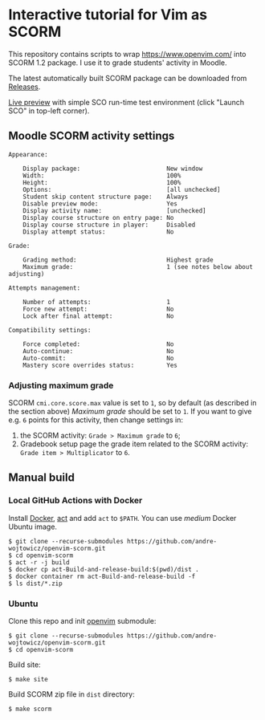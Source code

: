 # Interactive tutorial for Vim as SCORM

This repository contains scripts to wrap <https://www.openvim.com/> into SCORM 1.2 package. I use it to grade students' activity in Moodle.

The latest automatically built SCORM package can be downloaded from [Releases](https://github.com/andre-wojtowicz/openvim-scorm/releases).

[Live preview](https://andre-wojtowicz.github.io/openvim-scorm/) with simple SCO run-time test environment (click "Launch SCO" in top-left corner).

## Moodle SCORM activity settings

```plaintext
Appearance:

    Display package:                        New window
    Width:                                  100%
    Height:                                 100%
    Options:                                [all unchecked]
    Student skip content structure page:    Always
    Disable preview mode:                   Yes
    Display activity name:                  [unchecked]
    Display course structure on entry page: No
    Display course structure in player:     Disabled
    Display attempt status:                 No

Grade:

    Grading method:                         Highest grade
    Maximum grade:                          1 (see notes below about adjusting)

Attempts management:

    Number of attempts:                     1
    Force new attempt:                      No
    Lock after final attempt:               No

Compatibility settings:

    Force completed:                        No
    Auto-continue:                          No
    Auto-commit:                            No
    Mastery score overrides status:         Yes
```

### Adjusting maximum grade

SCORM `cmi.core.score.max` value is set to `1`, so by default (as described in the section
above) *Maximum grade* should be set to `1`. If you want to give e.g. `6` points for this activity,
then change settings in:

1. the SCORM activity: `Grade > Maximum grade` to `6`;
2. Gradebook setup page the grade item related to the SCORM activity: `Grade item > Multiplicator` to `6`.

## Manual build

### Local GitHub Actions with Docker

Install [Docker](https://docs.docker.com/engine/install/ubuntu/), [act](https://github.com/nektos/act#bash-script) and add `act` to `$PATH`. You can use *medium* Docker Ubuntu image.

```shell
$ git clone --recurse-submodules https://github.com/andre-wojtowicz/openvim-scorm.git
$ cd openvim-scorm
$ act -r -j build
$ docker cp act-Build-and-release-build:$(pwd)/dist .
$ docker container rm act-Build-and-release-build -f
$ ls dist/*.zip
```

### Ubuntu

Clone this repo and init [openvim](https://github.com/egaga/openvim) submodule:

```shell
$ git clone --recurse-submodules https://github.com/andre-wojtowicz/openvim-scorm.git
$ cd openvim-scorm
```

Build site:

```shell
$ make site
```

Build SCORM zip file in `dist` directory:

```shell
$ make scorm
```
